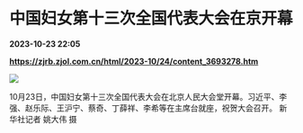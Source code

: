 # 中国妇女第十三次全国代表大会在京开幕

**2023-10-23 22:05**

**https://zjrb.zjol.com.cn/html/2023-10/24/content_3693278.htm**

![](https://zjrb.zjol.com.cn/images/2023-10/24/zjrb2023102400001v01b005.jpg)

10月23日，中国妇女第十三次全国代表大会在北京人民大会堂开幕。习近平、李强、赵乐际、王沪宁、蔡奇、丁薛祥、李希等在主席台就座，祝贺大会召开。 新华社记者 姚大伟 摄